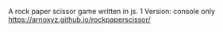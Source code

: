 A rock paper scissor game written in js. 
1 Version: console only 
https://arnoxyz.github.io/rockpaperscissor/
